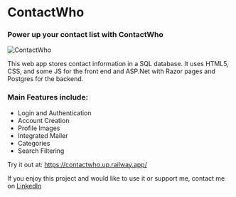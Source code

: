 # ContactWho

### Power up your contact list with ContactWho
![ContactWho](https://user-images.githubusercontent.com/100645538/211166423-517cf680-7284-47e9-ac65-886986b24036.jpg)

This web app stores contact information in a SQL database. It uses HTML5, CSS, and some JS for the front end and ASP.Net with Razor pages and Postgres for the backend.

### Main Features include:

- Login and Authentication
- Account Creation
- Profile Images
- Integrated Mailer
- Categories
- Search Filtering

Try it out at: https://contactwho.up.railway.app/

If you enjoy this project and would like to use it or support me, contact me on [LinkedIn](https://www.linkedin.com/in/oakesa/)
